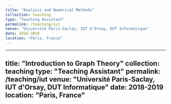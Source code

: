 ```yaml
---
title: "Analysis and Numerical Methods"
collection: teaching
type: "Teaching Assistant"
permalink: /teaching/iut
venue: "Université Paris-Saclay, IUT d'Orsay, DUT Informatique"
date: 2018-2019
location: "Paris, France"
---
```


---
title: "Introduction to Graph Theory"
collection: teaching
type: "Teaching Assistant"
permalink: /teaching/iut
venue: "Université Paris-Saclay, IUT d'Orsay, DUT Informatique"
date: 2018-2019
location: "Paris, France"
---

